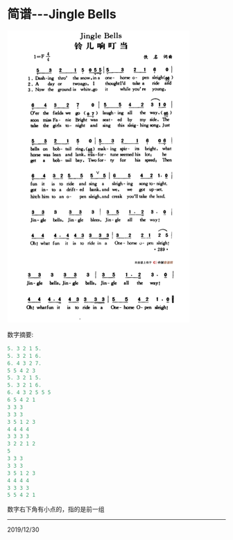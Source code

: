 # 简谱---Jingle Bells

![Jingle Bells](images/jingle_bells.png)  

数字摘要:   
```r
5. 3 2 1 5.
5. 3 2 1 6.
6. 4 3 2 7.
5 5 4 2 3
5. 3 2 1 5.
5. 3 2 1 6.
6. 4 3 2 5 5 5
6 5 4 2 1
3 3 3
3 3 3
3 5 1 2 3
4 4 4 4
3 3 3 3
3 2 2 1 2
5
3 3 3
3 3 3
3 5 1 2 3
4 4 4 4
3 3 3 3
5 5 4 2 1
```
数字右下角有小点的，指的是前一组  

---
2019/12/30  
